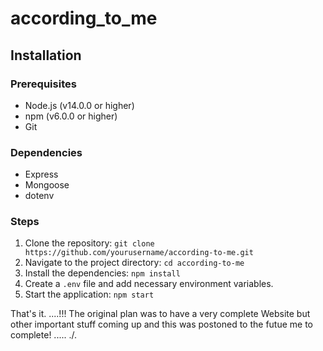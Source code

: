 # according_to_me
## Installation

### Prerequisites
- Node.js (v14.0.0 or higher)
- npm (v6.0.0 or higher)
- Git

### Dependencies
- Express
- Mongoose
- dotenv

### Steps
1. Clone the repository: `git clone https://github.com/yourusername/according-to-me.git`
2. Navigate to the project directory: `cd according-to-me`
3. Install the dependencies: `npm install`
4. Create a `.env` file and add necessary environment variables.
5. Start the application: `npm start`

   
That's it.
....!!!
The original plan was to have a very complete Website but other important stuff coming up and this was postoned to the futue me to complete!
                                                                .....
./.
